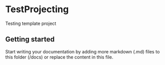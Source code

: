 # TestProjecting

Testing template project

## Getting started

Start writing your documentation by adding more markdown (.md) files to this
folder (/docs) or replace the content in this file.